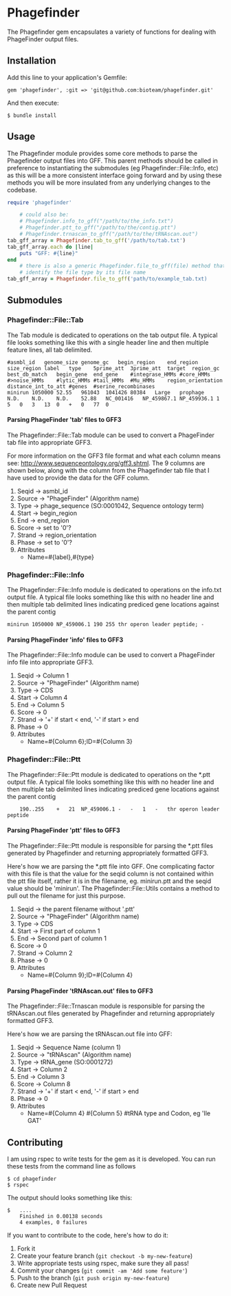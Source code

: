 # Phagefinder

The Phagefinder gem encapsulates a variety of functions for dealing with PhageFinder output files.

## Installation

Add this line to your application's Gemfile:

    gem 'phagefinder', :git => 'git@github.com:bioteam/phagefinder.git'

And then execute:

    $ bundle install


## Usage

The Phagefinder module provides some core methods to parse the Phagefinder output files into GFF. This parent methods should be called in preference to instantiating the submodules (eg Phagefinder::File::Info, etc) as this will be a more consistent interface going forward and by using these methods you will be more insulated from any underlying changes to the codebase.

```ruby
require 'phagefinder'

    # could also be:
	# Phagefinder.info_to_gff("/path/to/the_info.txt")
	# Phagefinder.ptt_to_gff("/path/to/the/contig.ptt")
	# Phagefinder.trnascan_to_gff("/path/to/the/tRNAscan.out")
tab_gff_array = Phagefinder.tab_to_gff('/path/to/tab.txt')
tab_gff_array.each do |line|
	puts "GFF: #{line}"
end
	# there is also a generic Phagefinder.file_to_gff(file) method that attempts to
	# identify the file type by its file name
tab_gff_array = Phagefinder.file_to_gff('path/to/example_tab.txt)
```


## Submodules


### Phagefinder::File::Tab

The Tab module is dedicated to operations on the tab output file. A typical file looks something like this with a single header line and then multiple feature lines, all tab delimited.

	#asmbl_id	genome_size	genome_gc	begin_region	end_region	size_region	label	type	5prime_att	3prime_att	target	region_gc	best_db_match	begin_gene	end_gene	#integrase_HMMs	#core_HMMs	#>noise_HMMs	#lytic_HMMs	#tail_HMMs	#Mu_HMMs	region_orientation	distance_int_to_att	#genes	#serine_recombinases
	minirun	1050000	52.55	961043	1041426	80384	Large	prophage	N.D.	N.D.	N.D.	52.88	NC_001416	NP_459867.1	NP_459936.1	1	5	0	3	13	0	+	0	77	0

#### Parsing PhageFinder 'tab' files to GFF3

The Phagefinder::File::Tab module can be used to convert a PhageFinder tab file into appropriate GFF3.

For more information on the GFF3 file format and what each column means see: http://www.sequenceontology.org/gff3.shtml. The 9 columns are shown below, along with the column from the Phagefinder tab file that I have used to provide the data for the GFF column.

1.	Seqid 	-> asmbl_id
2.	Source	-> "PhageFinder" (Algorithm name)
3.	Type	-> phage_sequence (SO:0001042, Sequence ontology term)
4.	Start	-> begin_region
5.	End		-> end_region
6.	Score	-> set to '0'?
7.	Strand	-> region_orientation
8.	Phase	-> set to '0'?
9.	Attributes
	* Name=#{label},#{type}


### Phagefinder::File::Info

The Phagefinder::File::Info module is dedicated to operations on the info.txt output file. A typical file looks something like this with no header line and then multiple tab delimited lines indicating prediced gene locations against the parent contig

	minirun	1050000	NP_459006.1	190	255	thr operon leader peptide; -


#### Parsing PhageFinder 'info' files to GFF3

The Phagefinder::File::Info module can be used to convert a PhageFinder info file into appropriate GFF3.

1.	Seqid 	-> Column 1
2.	Source	-> "PhageFinder" (Algorithm name)
3.	Type	-> CDS
4.	Start	-> Column 4
5.	End		-> Column 5
6.	Score	-> 0
7.	Strand	-> '+' if start < end, '-' if start > end
8.	Phase	-> 0
9.	Attributes
	* Name=#{Column 6};ID=#{Column 3}


### Phagefinder::File::Ptt

The Phagefinder::File::Ptt module is dedicated to operations on the *.ptt output file. A typical file looks something like this with no header line and then multiple tab delimited lines indicating prediced gene locations against the parent contig

		190..255	+	21	NP_459006.1	-	-	1	-	thr operon leader peptide


#### Parsing PhageFinder 'ptt' files to GFF3

The Phagefinder::File::Ptt module is responsible for parsing the *.ptt files generated by Phagefinder and returning appropriately formatted GFF3.

Here's how we are parsing the *.ptt file into GFF. One complicating factor with this file is that the value for the seqid column is not contained within the ptt file itself, rather it is in the filename, eg. minirun.ptt and the seqid value should be 'minirun'. The Phagefinder::File::Utils contains a method to pull out the filename for just this purpose.

1.	Seqid 	-> the parent filename without '.ptt'
2.	Source	-> "PhageFinder" (Algorithm name)
3.	Type	-> CDS
4.	Start	-> First part of column 1
5.	End		-> Second part of column 1
6.	Score	-> 0
7.	Strand	-> Column 2
8.	Phase	-> 0
9.	Attributes
	* Name=#{Column 9};ID=#{Column 4}

#### Parsing PhageFinder 'tRNAscan.out' files to GFF3

The Phagefinder::File::Trnascan module is responsible for parsing the tRNAscan.out files generated by Phagefinder and returning appropriately formatted GFF3.

Here's how we are parsing the tRNAscan.out file into GFF:

1.	Seqid 	-> Sequence Name (column 1)
2.	Source	-> "tRNAscan" (Algorithm name)
3.	Type	-> tRNA_gene (SO:0001272)
4.	Start	-> Column 2
5.	End		-> Column 3
6.	Score	-> Column 8
7.	Strand	-> '+' if start < end, '-' if start > end
8.	Phase	-> 0
9.	Attributes
	* Name=#{Column 4} #{Column 5} #tRNA type and Codon, eg 'Ile GAT'
		

## Contributing

I am using rspec to write tests for the gem as it is developed. You can run these tests from the command line as follows

	$ cd phagefinder
	$ rspec
	

The output should looks something like this:

	$ 	....
		Finished in 0.00138 seconds
		4 examples, 0 failures

If you want to contribute to the code, here's how to do it:

1. Fork it
2. Create your feature branch (`git checkout -b my-new-feature`)
3. Write appropriate tests using rspec, make sure they all pass!
4. Commit your changes (`git commit -am 'Add some feature'`)
5. Push to the branch (`git push origin my-new-feature`)
6. Create new Pull Request
